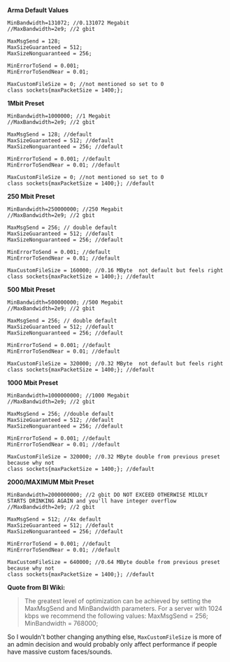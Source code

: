 **Arma Default Values**
```
MinBandwidth=131072; //0.131072 Megabit
//MaxBandwidth=2e9; //2 gbit

MaxMsgSend = 128;
MaxSizeGuaranteed = 512;
MaxSizeNonguaranteed = 256;

MinErrorToSend = 0.001;
MinErrorToSendNear = 0.01;

MaxCustomFileSize = 0; //not mentioned so set to 0
class sockets{maxPacketSize = 1400;};
```

**1Mbit Preset**
```
MinBandwidth=1000000; //1 Megabit
//MaxBandwidth=2e9; //2 gbit

MaxMsgSend = 128; //default
MaxSizeGuaranteed = 512; //default
MaxSizeNonguaranteed = 256; //default

MinErrorToSend = 0.001; //default
MinErrorToSendNear = 0.01; //default

MaxCustomFileSize = 0; //not mentioned so set to 0
class sockets{maxPacketSize = 1400;}; //default
```

**250 Mbit Preset**
```
MinBandwidth=250000000; //250 Megabit
//MaxBandwidth=2e9; //2 gbit

MaxMsgSend = 256; // double default
MaxSizeGuaranteed = 512; //default
MaxSizeNonguaranteed = 256; //default

MinErrorToSend = 0.001; //default
MinErrorToSendNear = 0.01; //default

MaxCustomFileSize = 160000; //0.16 MByte  not default but feels right
class sockets{maxPacketSize = 1400;}; //default
```

**500 Mbit Preset**
```
MinBandwidth=500000000; //500 Megabit
//MaxBandwidth=2e9; //2 gbit

MaxMsgSend = 256; // double default
MaxSizeGuaranteed = 512; //default
MaxSizeNonguaranteed = 256; //default

MinErrorToSend = 0.001; //default
MinErrorToSendNear = 0.01; //default

MaxCustomFileSize = 320000; //0.32 MByte  not default but feels right
class sockets{maxPacketSize = 1400;}; //default
```

**1000 Mbit Preset**
```
MinBandwidth=1000000000; //1000 Megabit
//MaxBandwidth=2e9; //2 gbit

MaxMsgSend = 256; //double default
MaxSizeGuaranteed = 512; //default
MaxSizeNonguaranteed = 256; //default

MinErrorToSend = 0.001; //default
MinErrorToSendNear = 0.01; //default

MaxCustomFileSize = 320000; //0.32 MByte double from previous preset because why not
class sockets{maxPacketSize = 1400;}; //default
```

**2000/MAXIMUM Mbit Preset**
```
MinBandwidth=2000000000; //2 gbit DO NOT EXCEED OTHERWISE MILDLY STARTS DRINKING AGAIN and you'll have integer overflow
//MaxBandwidth=2e9; //2 gbit

MaxMsgSend = 512; //4x default
MaxSizeGuaranteed = 512; //default
MaxSizeNonguaranteed = 256; //default

MinErrorToSend = 0.001; //default
MinErrorToSendNear = 0.01; //default

MaxCustomFileSize = 640000; //0.64 MByte double from previous preset because why not
class sockets{maxPacketSize = 1400;}; //default
```
**Quote from BI Wiki:**
> The greatest level of optimization can be achieved by setting the MaxMsgSend
and MinBandwidth parameters. For a server with 1024 kbps we recommend the
following values:
   MaxMsgSend = 256;
   MinBandwidth = 768000;

So I wouldn't bother changing anything else, `MaxCustomFileSize` is more of an admin decision and would probably only affect performance if people have massive custom faces/sounds.

